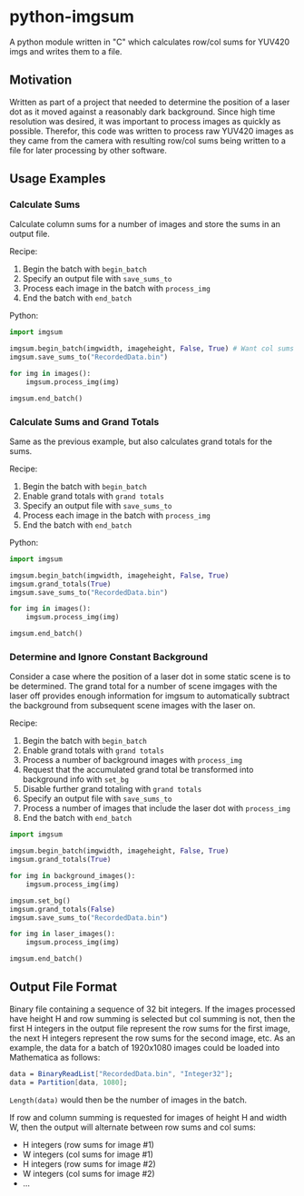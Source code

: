 # python-imgsum
A python module written in "C" which calculates row/col sums for YUV420 imgs and writes them to a file.

## Motivation
Written as part of a project that needed to determine the position of a laser dot as it moved against a reasonably 
dark background. Since high time resolution was desired, it was important to process images as quickly as possible.
Therefor, this code was written to process raw YUV420 images as they came from the camera with resulting row/col sums
being written to a file for later processing by other software.

## Usage Examples

### Calculate Sums
Calculate column sums for a number of images and store the sums in an output file. 

Recipe:

1. Begin the batch with `begin_batch`
2. Specify an output file with `save_sums_to`
3. Process each image in the batch with `process_img`
4. End the batch with `end_batch`

Python:
```python
import imgsum

imgsum.begin_batch(imgwidth, imageheight, False, True) # Want col sums but no row sums.
imgsum.save_sums_to("RecordedData.bin")

for img in images():
    imgsum.process_img(img)

imgsum.end_batch()
```

### Calculate Sums and Grand Totals

Same as the previous example, but also calculates grand totals for the sums.

Recipe:

1. Begin the batch with `begin_batch`
2. Enable grand totals with `grand totals`
3. Specify an output file with `save_sums_to`
4. Process each image in the batch with `process_img`
5. End the batch with `end_batch`

Python:
```python
import imgsum

imgsum.begin_batch(imgwidth, imageheight, False, True)
imgsum.grand_totals(True)
imgsum.save_sums_to("RecordedData.bin")

for img in images():
    imgsum.process_img(img)

imgsum.end_batch()
```

### Determine and Ignore Constant Background

Consider a case where the position of a laser dot in some static scene is to be determined. The grand total for a number 
of scene imgages with the laser off provides enough information for imgsum to automatically subtract the background from subsequent scene images with the laser on.

Recipe:

1. Begin the batch with `begin_batch`
2. Enable grand totals with `grand totals`
3. Process a number of background images with `process_img`
4. Request that the accumulated grand total be transformed into background info with `set_bg`
5. Disable further grand totaling with `grand totals`
6. Specify an output file with `save_sums_to`
7. Process a number of images that include the laser dot with `process_img`
8. End the batch with `end_batch`

```python
import imgsum

imgsum.begin_batch(imgwidth, imageheight, False, True)
imgsum.grand_totals(True)

for img in background_images():
    imgsum.process_img(img)

imgsum.set_bg()
imgsum.grand_totals(False)
imgsum.save_sums_to("RecordedData.bin")

for img in laser_images():
    imgsum.process_img(img)

imgsum.end_batch()
```

## Output File Format
Binary file containing a sequence of 32 bit integers. If the images processed have height H and row summing is selected
but col summing is not, then the first H integers in the output file represent the row sums for the first image, the next
H integers represent the row sums for the second image, etc. As an example, the data for a batch of 1920x1080 images could 
be loaded into Mathematica as follows:

```mathematica
data = BinaryReadList["RecordedData.bin", "Integer32"];
data = Partition[data, 1080];
```
`Length(data)` would then be the number of images in the batch.

If row and column summing is requested for images of height H and width W, then the output will alternate between row sums
and col sums: 
* H integers (row sums for image #1)
* W integers (col sums for image #1)
* H integers (row sums for image #2)
* W integers (col sums for image #2)
* ...
